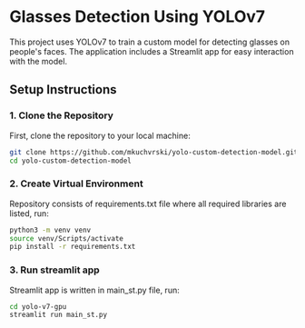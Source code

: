 # Glasses Detection Using YOLOv7

This project uses YOLOv7 to train a custom model for detecting glasses on people's faces. The application includes a Streamlit app for easy interaction with the model.

## Setup Instructions

### 1. Clone the Repository
First, clone the repository to your local machine:
```bash
git clone https://github.com/mkuchvrski/yolo-custom-detection-model.git
cd yolo-custom-detection-model
```

### 2. Create Virtual Environment
Repository consists of requirements.txt file where all required libraries are listed, run:
```bash
python3 -m venv venv
source venv/Scripts/activate
pip install -r requirements.txt
```

### 3. Run streamlit app
Streamlit app is written in main_st.py file, run:
```bash
cd yolo-v7-gpu
streamlit run main_st.py
